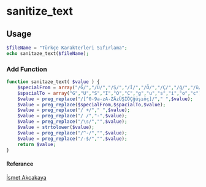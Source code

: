# sanitize_text

## Usage
```php
$fileName = "Türkçe Karakterleri Sıfırlama";
echo sanitaze_text($fileName);
```
### Add Function
```php 
function sanitaze_text( $value ) {
    $specialFrom = array("/Ğ/","/Ü/","/Ş/","/İ/","/Ö/","/Ç/","/ğ/","/ü/","/ş/","/ı/","/ö/","/ç/");
    $spacialTo = array("G","U","S","I","O","C","g","u","s","i","o","c");
    $value = preg_replace("/[^0-9a-zA-ZÄzÜŞİÖÇğüşıöç]/"," ",$value);
    $value = preg_replace($specialFrom,$spacialTo,$value);
    $value = preg_replace("/ +/"," ",$value);
    $value = preg_replace("/ /","-",$value);
    $value = preg_replace("/\s/","",$value);
    $value = strtolower($value);
    $value = preg_replace("/^-/","",$value);
    $value = preg_replace("/-$/","",$value);
    return $value;
}
```

#### Referance
[İsmet Akcakaya](http://ismetakcakaya.com/php-sef-url-fonsiyonu-turkce-karakter-sorunu-cozulmus.html)
